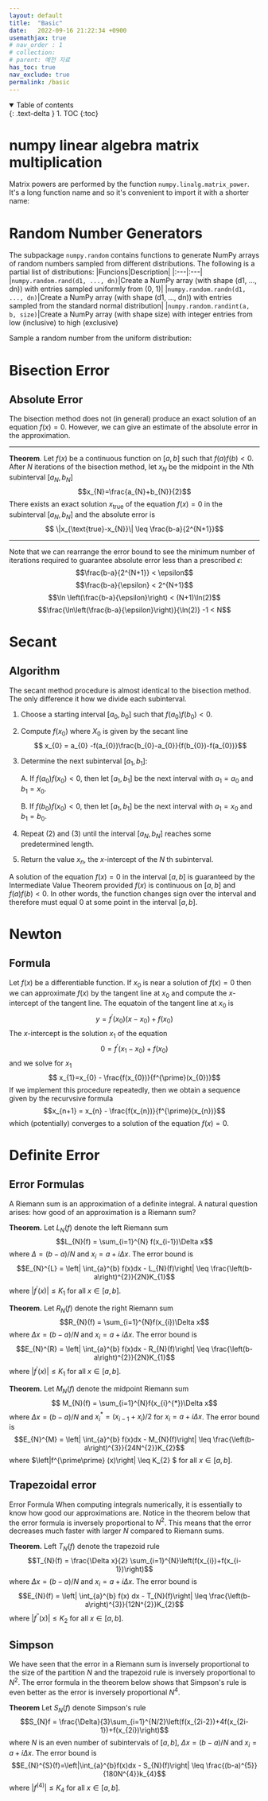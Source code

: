 ```yaml
---
layout: default
title:  "Basic"
date:   2022-09-16 21:22:34 +0900
usemathjax: true
# nav_order : 1
# collection: 
# parent: 예전 자료
has_toc: true
nav_exclude: true
permalink: /basic
---
```

<details open markdown="block">
  <summary>
    Table of contents
  </summary>
  {: .text-delta }
1. TOC
{:toc}
</details>

# numpy linear algebra matrix multiplication
Matrix powers are performed by the function `numpy.linalg.matrix_power`. It's a long function name and so it's convenient to import it with a shorter name:


# Random Number Generators
The subpackage `numpy.random` contains functions to generate NumPy arrays of random numbers sampled from different distributions. The following is a partial list of distributions:
|Funcions|Description|
|:---|:---|
|`numpy.random.rand(d1, ..., dn)`|Create a NumPy array (with shape (d1, ..., dn)) with entries sampled uniformly from (0, 1)|
|`numpy.random.randn(d1, ..., dn)`|Create a NumPy array (with shape (d1, ..., dn)) with entries sampled from the standard normal distribution|
|`numpy.random.randint(a, b, size)`|Create a NumPy array (with shape size) with integer entries from low (inclusive) to high (exclusive)

Sample a random number from the uniform distribution:

# Bisection Error
## Absolute Error 

The bisection method does not (in general) produce an exact solution of an equation $f(x) = 0$. However, we can give an estimate of the absolute error in the approximation.
* * *
**Theorem**. Let $f(x)$ be a continuous function on $[a,b]$ such that $f(a)f(b)<0$. After $N$ iterations of the bisection method, let $x_{N}$ be the midpoint in the $N$th subinterval $[a_{N},b_{N}]$ $$x_{N}=\frac{a_{N}+b_{N}}{2}$$ There exists an exact solution $x_{\text{true}}$ of the equation $f(x)=0$ in the subinterval $[a_{N},b_{N}]$ and the absolute error is $$ \|x_{\text{true}-x_{N}}\| \leq \frac{b-a}{2^{N+1}}$$
- - -
Note that we can rearrange the error bound to see the minimum number of iterations required to guarantee absolute error less than a prescribed $\epsilon$:
$$\frac{b-a}{2^{N+1}} < \epsilon$$ 
$$\frac{b-a}{\epsilon} < 2^{N+1}$$
$$\ln \left(\frac{b-a}{\epsilon}\right) < (N+1)\ln(2)$$
$$\frac{\ln\left(\frac{b-a}{\epsilon}\right)}{\ln(2)} -1 < N$$ 


# Secant
## Algorithm
The secant method procedure is almost identical to the bisection method. The only difference it how we divide each subinterval.
1. Choose a starting interval $[a_{0},b_{0}]$ such that $f(a_{0})f(b_{0})<0$.
1. Compute $f(x_{0})$ where $X_{0}$ is given by the secant line $$ x_{0} = a_{0} -f(a_{0})\frac{b_{0}-a_{0}}{f(b_{0})-f(a_{0})}$$
1. Determine the next subinterval $[a_{1},b_{1}]$:
    
    A. If $f(a_{0})f(x_{0}) <0$, then let $[a_{1},b_{1}]$ be the next interval with $a_{1}=a_{0}$ and $b_{1}=x_{0}$.
    
    B. If $f(b_{0})f(x_{0})<0$, then let $[a_{1},b_{1}]$ be the next interval with $a_{1}=x_{0}$ and $b_{1}=b_{0}$.
1. Repeat (2) and (3) until the interval $[a_{N},b_{N}]$ reaches some predetermined length.
1. Return the value $x_{n}$, the $x$-intercept of the $N$ th subinterval.

A solution of the equation $f(x)=0$ in the interval $[a,b]$ is guaranteed by the Intermediate Value Theorem provided $f(x)$ is continuous on $[a,b]$ and $f(a)f(b)<0$. In other words, the function changes sign over the interval and therefore must equal 0 at some point in the interval $[a,b]$.

# Newton
## Formula
Let $f(x)$ be a differentiable function. If $x_{0}$ is near a solution of $f(x)=0$ then we can approximate $f(x)$ by the tangent line at $x_{0}$ and compute the $x$-intercept of the tangent line.
The equatoin of the tangent line at $x_{0}$ is $$y=f^{\prime}(x_{0})(x-x_{0}) + f(x_{0})$$
The $x$-intercept is the solution $x_{1}$ of the equation $$0=f^{\prime}(x_{1}-x_{0})+f(x_{0})$$ and we solve for $x_{1}$
$$ x_{1}=x_{0} - \frac{f(x_{0})}{f^{\prime}(x_{0})}$$
If we implement this procedure repeatedly, then we obtain a sequence given by the recurvsive formula $$x_{n+1} = x_{n} - \frac{f(x_{n})}{f^{\prime}(x_{n})}$$
which (potentially) converges to a solution of the equation $f(x)=0$.

# Definite Error
## Error Formulas
A Riemann sum is an approximation of a definite integral. A natural question arises: how good of an approximation is a Riemann sum?

**Theorem.** Let $L_{N}(f)$ denote the left Riemann sum $$L_{N}(f) = \sum_{i=1}^{N} f(x_{i-1})\Delta x$$
where $\Delta = (b-a)/N$ and $x_{i} = a+i\Delta x$. The error bound is $$E_{N}^{L} = \left| \int_{a}^{b} f(x)dx - L_{N}(f)\right| \leq \frac{\left(b-a\right)^{2}}{2N}K_{1}$$
where $\left|f^{\prime}(x)\right| \leq K_{1}$ for all $x \in \left[a,b\right]$.

**Theorem.** Let $R_{N}(f)$ denote the right Riemann sum $$R_{N}(f) = \sum_{i=1}^{N}f(x_{i})\Delta x$$
where $\Delta x = (b-a)/N$ and $x_{i} = a+i\Delta x$. The error bound is $$E_{N}^{R} = \left| \int_{a}^{b} f(x)dx - R_{N}(f)\right| \leq \frac{\left(b-a\right)^{2}}{2N}K_{1}$$
where $\left|f^{\prime}(x)\right| \leq K_{1}$ for all $x \in \left[a,b\right]$.

**Theorem.** Let $M_{N}(f)$ denote the midpoint Riemann sum $$ M_{N}(f) = \sum_{i=1}^{N}f(x_{i}^{*})\Delta x$$
where $\Delta x = (b-a)/N$ and $x_{i}^{*} = (x_{i-1}+x_{i})/2$ for $x_{i}=a+i \Delta x$. The error bound is 
$$E_{N}^{M} = \left| \int_{a}^{b} f(x)dx - M_{N}(f)\right| \leq \frac{\left(b-a\right)^{3}}{24N^{2}}K_{2}$$
where $\left|f^{\prime\prime} (x)\right| \leq K_{2} $ for all $x \in \left[a, b \right]$.

## Trapezoidal error
Error Formula
When computing integrals numerically, it is essentially to know how good our approximations are. Notice in the theorem below that the error formula is inversely proportional to $N^{2}$. This means that the error decreases much faster with larger $N$ compared to Riemann sums.

**Theorem.** Left $T_{N}(f)$ denote the trapezoid rule $$T_{N}(f) = \frac{\Delta x}{2} \sum_{i=1}^{N}\left(f(x_{i})+f(x_{i-1})\right)$$
where $\Delta x = (b-a)/N$ and $x_{i} = a+i \Delta x$. The error bound is 
$$E_{N}(f) = \left| \int_{a}^{b} f(x) dx - T_{N}(f)\right| \leq \frac{\left(b-a\right)^{3}}{12N^{2}}K_{2}$$
where $\left|f^{\prime \prime}(x)\right| \leq K_{2}$ for all $x \in \left[a, b\right]$.

## Simpson
We have seen that the error in a Riemann sum is inversely proportional to the size of the partition $N$ and the trapezoid rule is inversely proportional to $N^{2}$. The error formula in the theorem below shows that Simpson's rule is even better as the error is inversely proportional $N^{4}$.

**Theorem** Let $S_{N}(f)$ denote Simpson's rule $$S_{N}f = \frac{\Delta}{3}\sum_{i=1}^{N/2}\left(f(x_{2i-2})+4f(x_{2i-1})+f(x_{2i})\right)$$ where $N$ is an even number of subintervals of
$\left[a, b\right]$, $\Delta x = (b-a)/N$ and $x_{i}=a+i\Delta x$. The error bound is
$$E_{N}^{S}(f)=\left|\int_{a}^{b}f(x)dx - S_{N}(f)\right| \leq \frac{(b-a)^{5}}{180N^{4}}k_{4}$$
where $\left|f^{(4)}\right| \leq K_{4}$ for all $x \in \left[a, b\right]$.

